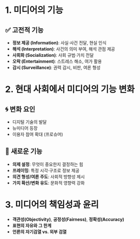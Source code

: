 # 1. 미디어의 기능
## ✅ 고전적 기능
- **정보 제공 (Information)**: 사실·사건 전달, 현실 인식
- **해석 (Interpretation)**: 사건의 의미 부여, 해석 관점 제공
- **사회화 (Socialization)**: 사회 규범·가치 전달
- **오락 (Entertainment)**: 스트레스 해소, 여가 활용
- **감시 (Surveillance)**: 권력 감시, 비판, 여론 형성
# 2. 현대 사회에서 미디어의 기능 변화
## 🌀 변화 요인
- 디지털 기술의 발달
- 뉴미디어 등장
- 이용자 참여 확대 (프로슈머)
## 🧠 새로운 기능
- **의제 설정**: 무엇이 중요한지 결정하는 힘
- **프레이밍**: 특정 시각·구조로 정보 제공
- **의견 형성/여론 주도**: 사회적 방향성 제시
- **가치 확산/변화 유도**: 문화적 영향력 강화
# 3. 미디어의 책임성과 윤리
- **객관성(Objectivity)**, **공정성(Fairness)**, **정확성(Accuracy)**
- **표현의 자유와 그 한계**
- **언론의 자기검열 vs. 외부 검열**
